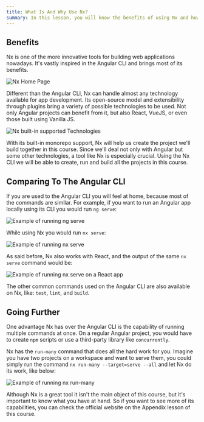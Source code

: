 ```yaml
---
title: What Is And Why Use Nx?
summary: In this lesson, you will know the benefits of using Nx and how it compares to the Angular CLI.
---
```


## Benefits

Nx is one of the more innovative tools for building web applications nowadays. It's vastly inspired in the Angular CLI and brings most of its benefits.

<!-- ![Nx Home Page](assets/nx-introduction.png) -->

![Nx Home Page](/api/collection/6586453712175104/5197349072142336/page/5286615840194560/image/5637755094171648?page_type=collection_lesson)

Different than the Angular CLI, Nx can handle almost any technology available for app development. Its open-source model and extensibility through plugins bring a variety of possible technologies to be used. Not only Angular projects can benefit from it, but also React, VueJS, or even those built using Vanilla JS.

<!-- ![Nx built-in supported Technologies](assets/nx-supported-technologies.png) -->

![Nx built-in supported Technologies](/api/collection/6586453712175104/5197349072142336/page/5286615840194560/image/4612551769325568?page_type=collection_lesson)

With its built-in monorepo support, Nx will help us create the project we'll build together in this course. Since we'll deal not only with Angular but some other technologies, a tool like Nx is especially crucial. Using the Nx CLI we will be able to create, run and build all the projects in this course.

## Comparing To The Angular CLI

If you are used to the Angular CLI you will feel at home, because most of the commands are similar. For example, if you want to run an Angular app locally using its CLI you would run `ng serve`:

<!-- ![Example of running `ng serve`](assets/ng-serve.png) -->

![Example of running `ng serve`](/api/collection/6586453712175104/5197349072142336/page/5286615840194560/image/5839150539866112?page_type=collection_lesson)

While using Nx you would run `nx serve`:

<!-- ![Example of running `nx serve`](assets/nx-serve.png) -->

![Example of running `nx serve`](/api/collection/6586453712175104/5197349072142336/page/5286615840194560/image/6271529058304000?page_type=collection_lesson)

As said before, Nx also works with React, and the output of the same `nx serve` command would be:

<!-- ![Example of running `nx serve` on a React app](assets/nx-serve-react.png) -->

![Example of running `nx serve` on a React app](/api/collection/6586453712175104/5197349072142336/page/5286615840194560/image/5036004976623616?page_type=collection_lesson)

The other common commands used on the Angular CLI are also available on Nx, like: `test`, `lint`, and `build`.

## Going Further

One advantage Nx has over the Angular CLI is the capability of running multiple commands at once. On a regular Angular project, you would have to create `npm` scripts or use a third-party library like  `concurrently`.

Nx has the `run-many` command that does all the hard work for you. Imagine you have two projects on a workspace and want to serve them, you could simply run the command `nx run-many --target=serve --all` and let Nx do its work, like below:

<!-- ![Example of running `nx run-many`](assets/nx-run-many.png) -->

![Example of running `nx run-many`](/api/collection/6586453712175104/5197349072142336/page/5286615840194560/image/6170483577323520?page_type=collection_lesson)

Although Nx is a great tool it isn't the main object of this course, but it's important to know what you have at hand. So if you want to see more of its capabilities, you can check the official website on the Appendix lesson of this course.
